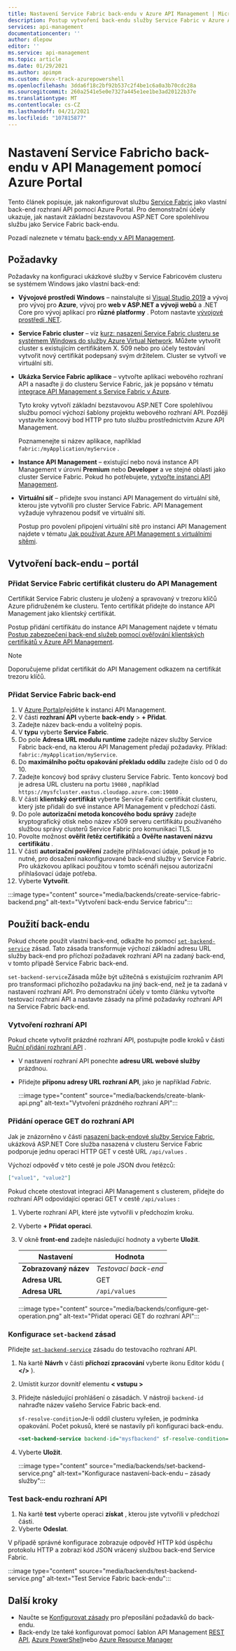 ```yaml
---
title: Nastavení Service Fabric back-endu v Azure API Management | Microsoft Docs
description: Postup vytvoření back-endu služby Service Fabric v Azure API Management pomocí Azure Portal
services: api-management
documentationcenter: ''
author: dlepow
editor: ''
ms.service: api-management
ms.topic: article
ms.date: 01/29/2021
ms.author: apimpm
ms.custom: devx-track-azurepowershell
ms.openlocfilehash: 3dda6f18c2bf92b537c2f4be1c6a0a3b70cdc28a
ms.sourcegitcommit: 260a2541e5e0e7327a445e1ee1be3ad20122b37e
ms.translationtype: MT
ms.contentlocale: cs-CZ
ms.lasthandoff: 04/21/2021
ms.locfileid: "107815877"
---
```

# <a name="set-up-a-service-fabric-backend-in-api-management-using-the-azure-portal"></a>Nastavení Service Fabricho back-endu v API Management pomocí Azure Portal

Tento článek popisuje, jak nakonfigurovat službu [Service Fabric](../service-fabric/service-fabric-api-management-overview.md) jako vlastní back-end rozhraní API pomocí Azure Portal. Pro demonstrační účely ukazuje, jak nastavit základní bezstavovou ASP.NET Core spolehlivou službu jako Service Fabric back-endu.

Pozadí naleznete v tématu [back-endy v API Management](backends.md).

## <a name="prerequisites"></a>Požadavky

Požadavky na konfiguraci ukázkové služby v Service Fabricovém clusteru se systémem Windows jako vlastní back-end:

* **Vývojové prostředí Windows** – nainstalujte si [Visual Studio 2019](https://www.visualstudio.com) a vývoj pro vývoj pro **Azure**, vývoj pro **web v ASP.NET a vývoji webů** a .NET Core pro vývoj aplikací pro **různé platformy** . Potom nastavte [vývojové prostředí .NET](../service-fabric/service-fabric-get-started.md).

* **Service Fabric cluster** – viz [kurz: nasazení Service Fabric clusteru se systémem Windows do služby Azure Virtual Network](../service-fabric/service-fabric-tutorial-create-vnet-and-windows-cluster.md). Můžete vytvořit cluster s existujícím certifikátem X. 509 nebo pro účely testování vytvořit nový certifikát podepsaný svým držitelem. Cluster se vytvoří ve virtuální síti.

* **Ukázka Service Fabric aplikace** – vytvořte aplikaci webového rozhraní API a nasaďte ji do clusteru Service Fabric, jak je popsáno v tématu [integrace API Management s Service Fabric v Azure](../service-fabric/service-fabric-tutorial-deploy-api-management.md).

    Tyto kroky vytvoří základní bezstavovou ASP.NET Core spolehlivou službu pomocí výchozí šablony projektu webového rozhraní API. Později vystavíte koncový bod HTTP pro tuto službu prostřednictvím Azure API Management.

    Poznamenejte si název aplikace, například `fabric:/myApplication/myService` . 

* **Instance API Management** – existující nebo nová instance API Management v úrovni **Premium** nebo  **Developer** a ve stejné oblasti jako cluster Service Fabric. Pokud ho potřebujete, [vytvořte instanci API Management](get-started-create-service-instance.md).

* **Virtuální síť** – přidejte svou instanci API Management do virtuální sítě, kterou jste vytvořili pro cluster Service Fabric. API Management vyžaduje vyhrazenou podsíť ve virtuální síti.

  Postup pro povolení připojení virtuální sítě pro instanci API Management najdete v tématu [Jak používat Azure API Management s virtuálními sítěmi](api-management-using-with-vnet.md).

## <a name="create-backend---portal"></a>Vytvoření back-endu – portál

### <a name="add-service-fabric-cluster-certificate-to-api-management"></a>Přidat Service Fabric certifikát clusteru do API Management

Certifikát Service Fabric clusteru je uložený a spravovaný v trezoru klíčů Azure přidruženém ke clusteru. Tento certifikát přidejte do instance API Management jako klientský certifikát.

Postup přidání certifikátu do instance API Management najdete v tématu [Postup zabezpečení back-end služeb pomocí ověřování klientských certifikátů v Azure API Management](api-management-howto-mutual-certificates.md). 

> [!NOTE]   
> Doporučujeme přidat certifikát do API Management odkazem na certifikát trezoru klíčů. 

### <a name="add-service-fabric-backend"></a>Přidat Service Fabric back-end

1. V [Azure Portal](https://portal.azure.com)přejděte k instanci API Management.
1. V části **rozhraní API** vyberte **back-endy**  >  **+ Přidat**.
1. Zadejte název back-endu a volitelný popis.
1. V **typu** vyberte **Service Fabric**.
1. Do pole **Adresa URL modulu runtime** zadejte název služby Service Fabric back-end, na kterou API Management předají požadavky. Příklad: `fabric:/myApplication/myService`. 
1. Do **maximálního počtu opakování překladu oddílu** zadejte číslo od 0 do 10.
1. Zadejte koncový bod správy clusteru Service Fabric. Tento koncový bod je adresa URL clusteru na portu `19080` , například `https://mysfcluster.eastus.cloudapp.azure.com:19080` .
1. V části **klientský certifikát** vyberte Service Fabric certifikát clusteru, který jste přidali do své instance API Management v předchozí části.
1. Do pole **autorizační metoda koncového bodu správy** zadejte kryptografický otisk nebo název x509 serveru certifikátu používaného službou správy clusterů Service Fabric pro komunikaci TLS.
1. Povolte možnost **ověřit řetěz certifikátů** a **Ověřte nastavení názvu certifikátu** .
1. V části **autorizační pověření** zadejte přihlašovací údaje, pokud je to nutné, pro dosažení nakonfigurované back-end služby v Service Fabric. Pro ukázkovou aplikaci použitou v tomto scénáři nejsou autorizační přihlašovací údaje potřeba.
1. Vyberte **Vytvořit**.

:::image type="content" source="media/backends/create-service-fabric-backend.png" alt-text="Vytvoření back-endu Service fabricu":::

## <a name="use-the-backend"></a>Použití back-endu

Pokud chcete použít vlastní back-end, odkažte ho pomocí [`set-backend-service`](api-management-transformation-policies.md#SetBackendService) zásad. Tato zásada transformuje výchozí základní adresu URL služby back-end pro příchozí požadavek rozhraní API na zadaný back-end, v tomto případě Service Fabric back-end. 

`set-backend-service`Zásada může být užitečná s existujícím rozhraním API pro transformaci příchozího požadavku na jiný back-end, než je ta zadaná v nastavení rozhraní API. Pro demonstrační účely v tomto článku vytvořte testovací rozhraní API a nastavte zásady na přímé požadavky rozhraní API na Service Fabric back-end. 

### <a name="create-api"></a>Vytvoření rozhraní API

Pokud chcete vytvořit prázdné rozhraní API, postupujte podle kroků v části [Ruční přidání rozhraní API](add-api-manually.md) .

* V nastavení rozhraní API ponechte **adresu URL webové služby** prázdnou.
* Přidejte **příponu adresy URL rozhraní API**, jako je například *Fabric*.

  :::image type="content" source="media/backends/create-blank-api.png" alt-text="Vytvoření prázdného rozhraní API":::

### <a name="add-get-operation-to-the-api"></a>Přidání operace GET do rozhraní API

Jak je znázorněno v části [nasazení back-endové služby Service Fabric](../service-fabric/service-fabric-tutorial-deploy-api-management.md#deploy-a-service-fabric-back-end-service), ukázková ASP.NET Core služba nasazená v clusteru Service Fabric podporuje jednu operaci HTTP GET v cestě URL `/api/values` .

Výchozí odpověď v této cestě je pole JSON dvou řetězců:

```json
["value1", "value2"]
```

Pokud chcete otestovat integraci API Management s clusterem, přidejte do rozhraní API odpovídající operaci GET v cestě `/api/values` :

1. Vyberte rozhraní API, které jste vytvořili v předchozím kroku.
1. Vyberte **+ Přidat operaci**.
1. V okně **front-end** zadejte následující hodnoty a vyberte **Uložit**.

     | Nastavení             | Hodnota                             | 
    |---------------------|-----------------------------------|
    | **Zobrazovaný název**    | *Testovací back-end*                       |  
    | **Adresa URL** | GET                               | 
    | **Adresa URL**             | `/api/values`                           | 
    
    :::image type="content" source="media/backends/configure-get-operation.png" alt-text="Přidat operaci GET do rozhraní API":::

### <a name="configure-set-backend-policy"></a>Konfigurace `set-backend` zásad

Přidejte [`set-backend-service`](api-management-transformation-policies.md#SetBackendService) zásadu do testovacího rozhraní API.

1. Na kartě **Návrh** v části **příchozí zpracování** vyberte ikonu Editor kódu ( **</>** ). 
1. Umístit kurzor dovnitř elementu **&lt; vstupu &gt;**
1. Přidejte následující prohlášení o zásadách. V nástroji `backend-id` nahraďte název vašeho Service Fabric back-end.

   `sf-resolve-condition`Je-li oddíl clusteru vyřešen, je podmínka opakování. Počet pokusů, které se nastavily při konfiguraci back-endu.

    ```xml
    <set-backend-service backend-id="mysfbackend" sf-resolve-condition="@(context.LastError?.Reason == "BackendConnectionFailure")"  />
    ```
1. Vyberte **Uložit**.

    :::image type="content" source="media/backends/set-backend-service.png" alt-text="Konfigurace nastavení-back-endu – zásady služby":::

### <a name="test-backend-api"></a>Test back-endu rozhraní API

1. Na kartě **test** vyberte operaci **získat** , kterou jste vytvořili v předchozí části.
1. Vyberte **Odeslat**.

V případě správné konfigurace zobrazuje odpověď HTTP kód úspěchu protokolu HTTP a zobrazí kód JSON vrácený službou back-end Service Fabric.

:::image type="content" source="media/backends/test-backend-service.png" alt-text="Test Service Fabric back-endu":::

## <a name="next-steps"></a>Další kroky

* Naučte se [Konfigurovat zásady](api-management-advanced-policies.md) pro přeposílání požadavků do back-endu.
* Back-endy lze také konfigurovat pomocí šablon API Management [REST API](/rest/api/apimanagement/2020-06-01-preview/backend), [Azure PowerShell](/powershell/module/az.apimanagement/new-azapimanagementbackend)nebo [Azure Resource Manager](../service-fabric/service-fabric-tutorial-deploy-api-management.md)

